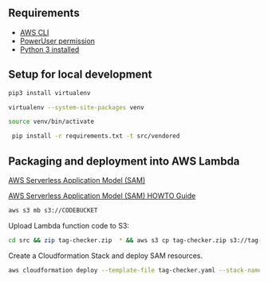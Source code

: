 ## Requirements

* [AWS CLI](https://aws.amazon.com/cli/) 
* [PowerUser permission](https://console.aws.amazon.com/iam/home?#/policies/arn:aws:iam::aws:policy/PowerUserAccess$jsonEditor)
* [Python 3 installed](https://www.python.org/downloads/)

## Setup for local development

```bash
pip3 install virtualenv

virtualenv --system-site-packages venv

source venv/bin/activate

 pip install -r requirements.txt -t src/vendored
```

## Packaging and deployment into AWS Lambda

[AWS Serverless Application Model (SAM)](https://github.com/awslabs/serverless-application-model/blob/master/versions/2016-10-31.md)
 
[AWS Serverless Application Model (SAM) HOWTO Guide](https://github.com/awslabs/serverless-application-model/blob/master/HOWTO.md)
 
```bash
aws s3 mb s3://CODEBUCKET
```

Upload Lambda function code to S3:

```bash
cd src && zip tag-checker.zip  * && aws s3 cp tag-checker.zip s3://tag-checker/src/tag-checker.zip
```

Create a Cloudformation Stack and deploy SAM resources.

```bash
aws cloudformation deploy --template-file tag-checker.yaml --stack-name tag-checker --capabilities CAPABILITY_IAM
```
